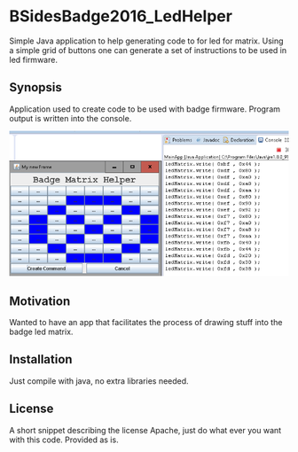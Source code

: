 # BSidesBadge2016_LedHelper
Simple Java application to help generating code to for led for matrix. Using a simple grid of buttons one can generate a set of instructions to be used in led firmware.

## Synopsis

Application used to create code to be used with badge firmware. Program output is written into the console.

![alt tag](https://github.com/soynerdito/BSidesBadge2016_LedHelper/blob/master/app_screen.png)
## Motivation

Wanted to have an app that facilitates the process of drawing stuff into the badge led matrix.

## Installation

Just compile with java, no extra libraries needed.


## License

A short snippet describing the license Apache, just do what ever you want with this code. Provided as is.
